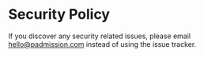 # Security Policy

If you discover any security related issues, please email hello@padmission.com instead of using the issue tracker.

